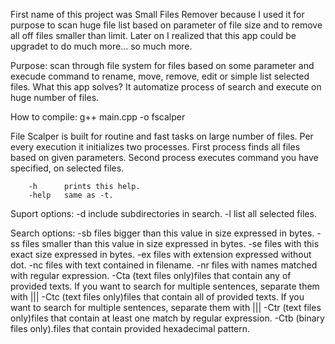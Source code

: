 First name of this project was Small Files Remover because I used it for purpose to scan huge file list based on parameter of file size and to remove all off files smaller than limit. Later on I realized that this app could be upgradet to do much more... so much more.

Purpose: scan through file system for files based on some parameter and execude command to rename, move, remove, edit or simple list selected files. What this app solves? It automatize process of search and execute on huge number of files.

How to compile: g++ main.cpp -o fscalper






File Scalper is built for routine and fast tasks on large number of files.
Per every execution it initializes two processes. First process finds all files based on given parameters.
Second process executes command you have specified, on selected files.

        -h      prints this help.
        -help   same as -t.

Suport options:
        -d      include subdirectories in search.
        -l      list all selected files.

Search options:
        -sb     files bigger than this value in size expressed in bytes.
        -ss     files smaller than this value in size expressed in bytes.
        -se     files with this exact size expressed in bytes.
        -ex     files with extension expressed without dot.
        -nc     files with text contained in filename.
        -nr     files with names matched with regular expression.
        -Cta    (text files only)files that contain any of provided texts.
                If you want to search for multiple sentences, separate them with |||
        -Ctc    (text files only)files that contain all of provided texts.
                If you want to search for multiple sentences, separate them with |||
        -Ctr    (text files only)files that contain at least one match by regular expression.
        -Ctb    (binary files only).files that contain provided hexadecimal pattern.